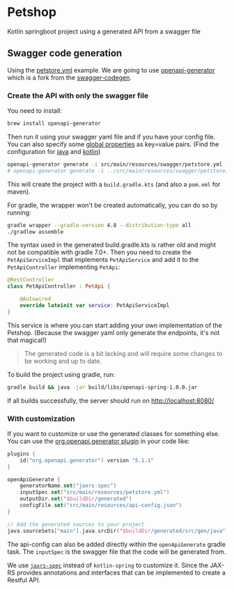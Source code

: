 # Petshop

Kotlin springboot project using a generated API from a swagger file

## Swagger code generation

Using the [petstore.yml](https://raw.githubusercontent.com/openapitools/openapi-generator/master/modules/openapi-generator/src/test/resources/3_0/petstore.yaml) example.
We are going to use [openapi-generator](https://github.com/OpenAPITools/openapi-generator) which is a fork from the [swagger-codegen](https://swagger.io/tools/swagger-codegen/).

### Create the API with only the swagger file

You need to install:

```bash
brew install openapi-generator
```

Then run it using your swagger yaml file and if you have your config file. You can also specify some [global properties](https://openapi-generator.tech/docs/globals/#available-global-properties) as key=value pairs.
(Find the configuration for [java](https://openapi-generator.tech/docs/generators/java/) and [kotlin](https://openapi-generator.tech/docs/generators/kotlin/))

```bash
openapi-generator generate -i src/main/resources/swagger/petstore.yml -g kotlin-spring  --config src/main/resources/api-config.json
# openapi-generator generate -i ../src/main/resources/swagger/petstore.yml -g kotlin-spring  --config ../src/main/resources/api-config.json --global-property apiTests=true,modelTests=true,apiDocs=true,modelDocs=true
```

This will create the project with a `build.gradle.kts` (and also a `pom.xml` for maven).

For gradle, the wrapper won't be created automatically, you can do so by running:

```bash
gradle wrapper --gradle-version 4.8 --distribution-type all
./gradlew assemble
```

The syntax used in the generated build.gradle.kts is rather old and might not be compatible with gradle 7.0+.
Then you need to create the `PetApiServiceImpl` that implements `PetApiService` and add it to the `PetApiController` implementing `PetApi`:

```kotlin
@RestController
class PetApiController : PetApi {

    @Autowired
    override lateinit var service: PetApiServiceImpl
}
```

This service is where you can start adding your own implementation of the Petshop.
(Because the swagger yaml only generate the endpoints, it's not that magical!)

> The generated code is a bit lacking and will require some changes to be working and up to date.

To build the project using gradle, run:

```bash
gradle build && java -jar build/libs/openapi-spring-1.0.0.jar
```

If all builds successfully, the server should run on [http://localhost:8080/](http://localhost:8080/)

### With customization

If you want to customize or use the generated classes for something else.
You can use the [org.openapi.generator plugin](https://openapi-generator.tech/docs/plugins/) in your code like:

```kotlin
plugins {
    id("org.openapi.generator") version "5.1.1"
}

openApiGenerate {
    generatorName.set("jaxrs-spec")
    inputSpec.set("src/main/resources/petstore.yml")
    outputDir.set("$buildDir/generated")
    configFile.set("src/main/resources/api-config.json")
}

// Add the generated sources to your project
java.sourceSets["main"].java.srcDir("$buildDir/generated/src/gen/java")
```

The api-config can also be added directly within the `openApiGenerate` gradle task.
The `inputSpec` is the swagger file that the code will be generated from.

We use [`jaxrs-spec`](https://en.wikipedia.org/wiki/Jakarta_RESTful_Web_Services) instead of `kotlin-spring` to customize it.
Since the JAX-RS provides annotations and interfaces that can be implemented to create a Restful API.
